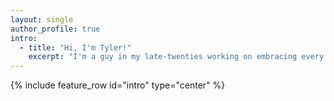 ```yaml
---
layout: single
author_profile: true
intro:
  - title: "Hi, I'm Tyler!"
    excerpt: "I'm a guy in my late-twenties working on embracing every moment. I hope this site will be a helpful tool for documenting that journey, through my writing and pictures."
---
```


{% include feature_row id="intro" type="center" %}


